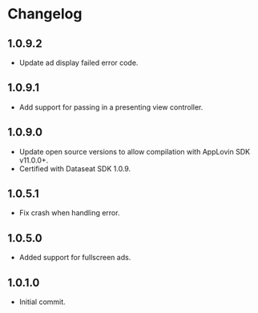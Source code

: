# Changelog

## 1.0.9.2
* Update ad display failed error code.

## 1.0.9.1
* Add support for passing in a presenting view controller.

## 1.0.9.0
* Update open source versions to allow compilation with AppLovin SDK v11.0.0+.
* Certified with Dataseat SDK 1.0.9.

## 1.0.5.1
* Fix crash when handling error. 

## 1.0.5.0
* Added support for fullscreen ads. 

## 1.0.1.0
* Initial commit.
